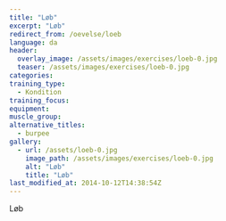 ```yaml
---
title: "Løb"
excerpt: "Løb"
redirect_from: /oevelse/loeb
language: da
header:
  overlay_image: /assets/images/exercises/loeb-0.jpg
  teaser: /assets/images/exercises/loeb-0.jpg
categories:
training_type: 
  - Kondition
training_focus: 
equipment:
muscle_group:
alternative_titles:
  - burpee
gallery:
  - url: /assets/loeb-0.jpg
    image_path: /assets/images/exercises/loeb-0.jpg
    alt: "Løb"
    title: "Løb"
last_modified_at: 2014-10-12T14:38:54Z
---
```


Løb
